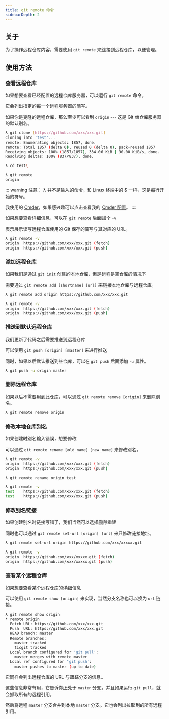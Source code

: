 ```yaml
---
title: git remote 命令
sidebarDepth: 2
---
```


## 关于

为了操作远程仓库内容，需要使用 `git remote` 来连接到远程仓库，以便管理。

## 使用方法

### 查看远程仓库

如果想要查看已经配置的远程仓库服务器，可以运行 `git remote` 命令。

它会列出指定的每一个远程服务器的简写。

如果你是克隆的远程仓库，那么至少可以看到 `origin` --- 这是 Git 给仓库服务器的默认别名。

```sh
λ git clone [https://github.com/xxx/xxx.git]
Cloning into 'test'...
remote: Enumerating objects: 1857, done.
remote: Total 1857 (delta 0), reused 0 (delta 0), pack-reused 1857
Receiving objects: 100% (1857/1857), 334.06 KiB | 30.00 KiB/s, done.
Resolving deltas: 100% (837/837), done.

λ cd test\

λ git remote
origin
```

::: warning 注意：
λ 并不是输入的命令，和 Linux 终端中的 $ 一样，这是每行开始的符号。

我使用的 [Cmder](https://cmder.net/)，如果感兴趣可以点击查看我的 [Cmder 配置](/else/tools/cmder)。
:::

如果想要查看详细信息，可以在 `git remote` 后面加个 `-v`

表示展示读写远程仓库使用的 Git 保存的简写与其对应的 URL。

```sh
λ git remote -v
origin  https://github.com/xxx/xxx.git (fetch)
origin  https://github.com/xxx/xxx.git (push)
```

### 添加远程仓库

如果我们是通过 `git init` 创建的本地仓库，但是远程是空仓库的情况下

需要通过 `git remote add [shortname] [url]` 来链接本地仓库与远程仓库。

```sh
λ git remote add origin https://github.com/xxx/xxx.git

λ git remote -v
origin  https://github.com/xxx/xxx.git (fetch)
origin  https://github.com/xxx/xxx.git (push)
```

### 推送到默认远程仓库

我们更新了代码之后需要推送到远程仓库

可以使用 `git push [origin] [master]` 来进行推送

同时，如果以后默认推送到些仓库，可以在 `git push` 后面添加 `-u` 属性。

```sh
λ git push -u origin master
```

### 删除远程仓库

如果以后不需要用到此仓库，可以通过 `git remote remove [origin]` 来删除别名。

```sh
λ git remote remove origin
```

### 修改本地仓库别名

如果创建时别名输入错误，想要修改

可以通过 `git remote rename [old_name] [new_name]` 来修改别名。

```sh
λ git remote -v
origin  https://github.com/xxx/xxx.git (fetch)
origin  https://github.com/xxx/xxx.git (push)

λ git remote rename origin test

λ git remote -v
test    https://github.com/xxx/xxx.git (fetch)
test    https://github.com/xxx/xxx.git (push)
```

### 修改别名链接

如果创建别名时链接写错了，我们当然可以选择删除重建

同时也可以通过 `git remote set-url [origin] [url]` 来只修改链接地址。

```sh
λ git remote set-url origin https://github.com/xxx/xxxxx.git

λ git remote -v
origin  https://github.com/xxx/xxxxx.git (fetch)
origin  https://github.com/xxx/xxxxx.git (push)
```

### 查看某个远程仓库

如果想要查看某个远程仓库的详细信息

可以使用 `git remote show [origin]` 来实现，当然分支名称也可以换为 `url` 链接。

```sh
λ git remote show origin
* remote origin
  Fetch URL: https://github.com/xxx/xxx.git
  Push  URL: https://github.com/xxx/xxx.git
  HEAD branch: master
  Remote branches:
    master tracked
    ticgit tracked
  Local branch configured for 'git pull':
    master merges with remote master
  Local ref configured for 'git push':
    master pushes to master (up to date)
```

它同样会列出远程仓库的 URL 与跟踪分支的信息。

这些信息非常有用，它告诉你正处于 `master` 分支，并且如果运行 `git pull`，就会抓取所有的远程引用，

然后将远程 `master` 分支合并到本地 `master` 分支。它也会列出拉取到的所有远程引用。
